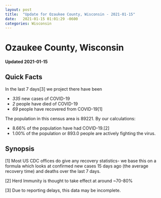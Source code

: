 ```yaml
---
layout: post
title:  "Update for Ozaukee County, Wisconsin - 2021-01-15"
date:   2021-01-15 01:01:29 -0600
categories: Wisconsin
---
```


# Ozaukee County, Wisconsin
#### Updated 2021-01-15

## Quick Facts

In the last 7 days[3] we project there have been
- *335* new cases of COVID-19
- *2* people have died of COVID-19
- *69* people have recovered from COVID-19[1]

The population in this census area is 89221. By our calculations:
- 8.66% of the population have had COVID-19.[2]
- 1.00% of the population or 893.0 people are actively fighting the virus.

## Synopsis




[1] Most US CDC offices do give any recovery statistics- we base this on a formula which looks at confirmed new cases
15 days ago (the average recovery time) and deaths over the last 7 days.

[2] Herd Immunity is thought to take effect at around ~70-80%

[3] Due to reporting delays, this data may be incomplete.
 
    